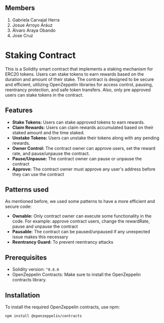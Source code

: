 ## Members

1. Gabriela Carvajal Herra
2. Josue Arroyo Aráuz
3. Álvaro Araya Obando
4. Jose Cruz

# Staking Contract

This is a Solidity smart contract that implements a staking mechanism for ERC20 tokens. Users can stake tokens to earn rewards based on the duration and amount of their stake. The contract is designed to be secure and efficient, utilizing OpenZeppelin libraries for access control, pausing, reentrancy protection, and safe token transfers. Also, only pre approved users can stake tokens in the contract.

## Features

- **Stake Tokens:** Users can stake approved tokens to earn rewards.
- **Claim Rewards:** Users can claim rewards accumulated based on their staked amount and the time staked.
- **Unstake Tokens:** Users can unstake their tokens along with any pending rewards.
- **Owner Control:** The contract owner can approve users, set the reward rate, and pause/unpause the contract.
- **Pause/Unpause:** The contract owner can pause or unpause the contract
- **Approve:** The contract owner must approve any user's address before they can use the contract

## Patterns used

As mentioned before, we used some patterns to have a more efficient and secure code:

- **Ownable:** Only contract owner can execute some functionality in the code. For example: approve contract users, change the rewardRate, pause and unpause the contract
- **Pausable**:  The contract can be paused/unpaused if any unexpected issue makes this necessary
- **Reentrancy Guard:**  To prevent reentrancy attacks 

## Prerequisites

- Solidity version: `^0.8.0`
- OpenZeppelin Contracts: Make sure to install the OpenZeppelin contracts library.

## Installation

To install the required OpenZeppelin contracts, use npm:

```bash
npm install @openzeppelin/contracts
